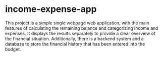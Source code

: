 # income-expense-app
This project is a simple single webpage web application, with the main features of calculating the remaining balance and categorizing income and expenses. It displays the results separately to provide a clear overview of the financial situation. Additionally, there is a backend system and a database to store the financial history that has been entered into the budget.
